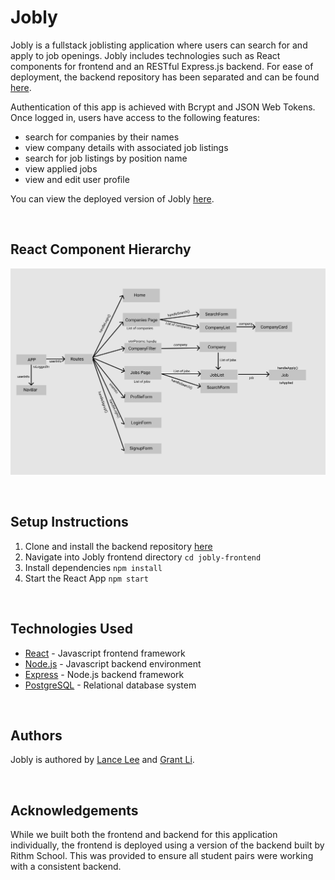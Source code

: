 # Jobly

Jobly is a fullstack joblisting application where users can search for and apply to job openings. Jobly includes technologies such as React components for frontend and an RESTful Express.js backend. For ease of deployment, the backend repository has been separated and can be found [here](https://github.com/lancelee2885/react-jobly/tree/main/jobly-backend).

Authentication of this app is achieved with Bcrypt and JSON Web Tokens. Once logged in, users have access to the following features: 
- search for companies by their names
- view company details with associated job listings
- search for job listings by position name
- view applied jobs
- view and edit user profile

You can view the deployed version of Jobly [here](http://jobly-lance.surge.sh/).

<br>

## React Component Hierarchy

![Jobly Component Hierarchy](./react-diagram.png)

<br>

## Setup Instructions

1. Clone and install the backend repository [here](https://github.com/lancelee2885/react-jobly/tree/main/jobly-backend)
2. Navigate into Jobly frontend directory `cd jobly-frontend`
3. Install dependencies `npm install`
4. Start the React App `npm start`

<br>

## Technologies Used

- [React](https://reactjs.org/) - Javascript frontend framework
- [Node.js](https://nodejs.org/en/) - Javascript backend environment
- [Express](https://expressjs.com/) - Node.js backend framework
- [PostgreSQL](https://www.postgresql.org/) - Relational database system

<br>

## Authors 

Jobly is authored by [Lance Lee](https://github.com/lancelee2885) and [Grant Li](https://github.com/grantli).

<br>

## Acknowledgements

While we built both the frontend and backend for this application individually, the frontend is deployed using a version of the backend built by Rithm School. This was provided to ensure all student pairs were working with a consistent backend. 
